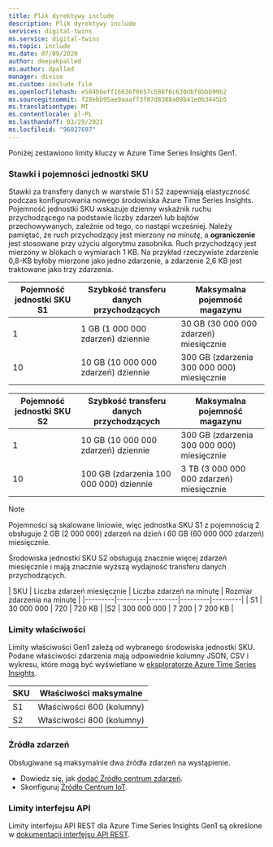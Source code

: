 ```yaml
---
title: Plik dyrektywy include
description: Plik dyrektywy include
services: digital-twins
ms.service: digital-twins
ms.topic: include
ms.date: 07/09/2020
author: deepakpalled
ms.author: dpalled
manager: diviso
ms.custom: include file
ms.openlocfilehash: e584b6eff16636f0657c586f6c630dbf8bbb99b2
ms.sourcegitcommit: f28ebb95ae9aaaff3f87d8388a09b41e0b3445b5
ms.translationtype: MT
ms.contentlocale: pl-PL
ms.lasthandoff: 03/29/2021
ms.locfileid: "96027697"
---
```

Poniżej zestawiono limity kluczy w Azure Time Series Insights Gen1.

### <a name="sku-ingress-rates-and-capacities"></a>Stawki i pojemności jednostki SKU

Stawki za transfery danych w warstwie S1 i S2 zapewniają elastyczność podczas konfigurowania nowego środowiska Azure Time Series Insights. Pojemność jednostki SKU wskazuje dzienny wskaźnik ruchu przychodzącego na podstawie liczby zdarzeń lub bajtów przechowywanych, zależnie od tego, co nastąpi wcześniej. Należy pamiętać, że ruch przychodzący jest mierzony *na minutę*, a **ograniczenie** jest stosowane przy użyciu algorytmu zasobnika. Ruch przychodzący jest mierzony w blokach o wymiarach 1 KB. Na przykład rzeczywiste zdarzenie 0,8-KB byłoby mierzone jako jedno zdarzenie, a zdarzenie 2,6 KB jest traktowane jako trzy zdarzenia.

| Pojemność jednostki SKU S1 | Szybkość transferu danych przychodzących | Maksymalna pojemność magazynu
| --- | --- | --- |
| 1 | 1 GB (1 000 000 zdarzeń) dziennie | 30 GB (30 000 000 zdarzeń) miesięcznie |
| 10 | 10 GB (10 000 000 zdarzeń) dziennie | 300 GB (zdarzenia 300 000 000) miesięcznie |

| Pojemność jednostki SKU S2 | Szybkość transferu danych przychodzących | Maksymalna pojemność magazynu
| --- | --- | --- |
| 1 | 10 GB (10 000 000 zdarzeń) dziennie | 300 GB (zdarzenia 300 000 000) miesięcznie |
| 10 | 100 GB (zdarzenia 100 000 000) dziennie | 3 TB (3 000 000 000 zdarzeń) miesięcznie |

> [!NOTE]
> Pojemności są skalowane liniowie, więc jednostka SKU S1 z pojemnością 2 obsługuje 2 GB (2 000 000) zdarzeń na dzień i 60 GB (60 000 000 zdarzeń) miesięcznie.

Środowiska jednostki SKU S2 obsługują znacznie więcej zdarzeń miesięcznie i mają znacznie wyższą wydajność transferu danych przychodzących.

| SKU  | Liczba zdarzeń miesięcznie  | Liczba zdarzeń na minutę | Rozmiar zdarzenia na minutę  |
|---------|---------|---------|---------|---------|
| S1     |   30 000 000   |  720    |  720 KB   |
 |S2     |   300 000 000   | 7 200   | 7 200 KB  |

### <a name="property-limits"></a>Limity właściwości

Limity właściwości Gen1 zależą od wybranego środowiska jednostki SKU. Podane właściwości zdarzenia mają odpowiednie kolumny JSON, CSV i wykresu, które mogą być wyświetlane w [eksploratorze Azure Time Series Insights](../articles/time-series-insights/time-series-quickstart.md).

| SKU | Właściwości maksymalne |
| --- | --- |
| S1 | Właściwości 600 (kolumny) |
| S2 | Właściwości 800 (kolumny) |

### <a name="event-sources"></a>Źródła zdarzeń

Obsługiwane są maksymalnie dwa źródła zdarzeń na wystąpienie.

* Dowiedz się, jak [dodać Źródło centrum zdarzeń](../articles/time-series-insights/how-to-ingest-data-event-hub.md).
* Skonfiguruj [Źródło Centrum IoT](../articles/time-series-insights/how-to-ingest-data-iot-hub.md).

### <a name="api-limits"></a>Limity interfejsu API

Limity interfejsu API REST dla Azure Time Series Insights Gen1 są określone w [dokumentacji interfejsu API REST](/rest/api/time-series-insights/dataaccess(preview)/query/getavailability).